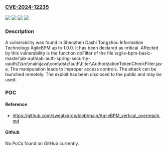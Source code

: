 ### [CVE-2024-12235](https://cve.mitre.org/cgi-bin/cvename.cgi?name=CVE-2024-12235)
![](https://img.shields.io/static/v1?label=Product&message=AgileBPM&color=blue)
![](https://img.shields.io/static/v1?label=Version&message=%3D%201.0%20&color=brighgreen)
![](https://img.shields.io/static/v1?label=Vulnerability&message=Improper%20Access%20Controls&color=brighgreen)
![](https://img.shields.io/static/v1?label=Vulnerability&message=Incorrect%20Privilege%20Assignment&color=brighgreen)

### Description

A vulnerability was found in Shenzhen Dashi Tongzhou Information Technology AgileBPM up to 1.0.0. It has been declared as critical. Affected by this vulnerability is the function doFilter of the file \agile-bpm-basic-master\ab-auth\ab-auth-spring-security-oauth2\src\main\java\com\dstz\auth\filter\AuthorizationTokenCheckFilter.java. The manipulation leads to improper access controls. The attack can be launched remotely. The exploit has been disclosed to the public and may be used.

### POC

#### Reference
- https://github.com/sweatxi/rce/blob/main/AgileBPM_vertical_overreach.md

#### Github
No PoCs found on GitHub currently.

